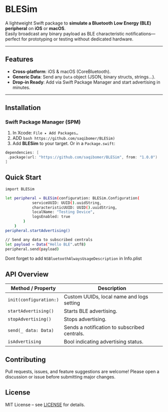 # BLESim

A lightweight Swift package to **simulate a Bluetooth Low Energy (BLE) peripheral** on **iOS** or **macOS**.  
Easily broadcast any binary payload as BLE characteristic notifications—perfect for prototyping or testing without dedicated hardware.

---

## Features
- **Cross-platform**: iOS & macOS (CoreBluetooth).
- **Generic Data**: Send any `Data` object (JSON, binary structs, strings…).
- **Drop-in Ready**: Add via Swift Package Manager and start advertising in minutes.

---

## Installation

### Swift Package Manager (SPM)
1. In Xcode: `File ▸ Add Packages…`
2. ADD ```bash https://github.com/saqibomer/BLESim)```
3. Add **BLESim** to your target.
   Or in a `Package.swift`:
```swift
dependencies: [
 .package(url: "https://github.com/saqibomer/BLESim", from: "1.0.0")
]
```

## Quick Start
```bash
import BLESim

let peripheral = BLESim(configuration: BLESim.Configuration(
            serviceUUID: UUID().uuidString,
            characteristicUUID: UUID().uuidString,
            localName: "Testing Device",
            logsEnabled: true
        )
    )
peripheral.startAdvertising()

// Send any data to subscribed centrals
let payload = Data("Hello BLE".utf8)
peripheral.send(payload)
```

Dont forget to add ```NSBluetoothAlwaysUsageDescription``` in Info.plist

## API Overview
| Method / Property      | Description                                     |
| ---------------------- | ----------------------------------------------- |
| `init(configuration:)` | Custom UUIDs, local name and logs setting       |
| `startAdvertising()`   | Starts BLE advertising.                         |
| `stopAdvertising()`    | Stops advertising.                              |
| `send(_ data: Data)`   | Sends a notification to subscribed centrals.    |
| `isAdvertising`        | Bool indicating advertising status.             |

## Contributing
Pull requests, issues, and feature suggestions are welcome!
Please open a discussion or issue before submitting major changes.

## License
MIT License – see [LICENSE](https://mit-license.org) for details.


